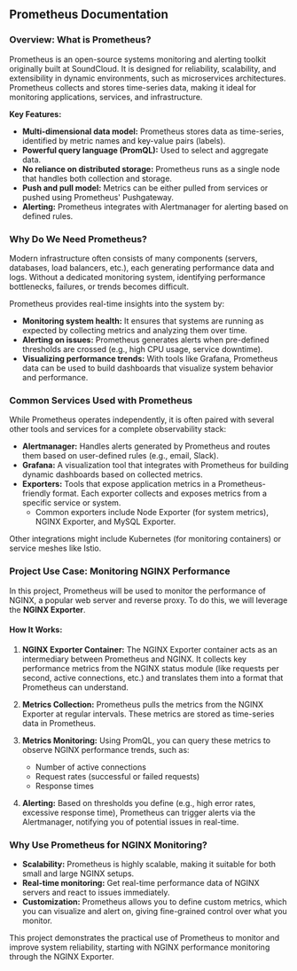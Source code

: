 ## Prometheus Documentation

### Overview: What is Prometheus?

Prometheus is an open-source systems monitoring and alerting toolkit originally built at SoundCloud. It is designed for reliability, scalability, and extensibility in dynamic environments, such as microservices architectures. Prometheus collects and stores time-series data, making it ideal for monitoring applications, services, and infrastructure.

**Key Features:**
- **Multi-dimensional data model:** Prometheus stores data as time-series, identified by metric names and key-value pairs (labels).
- **Powerful query language (PromQL):** Used to select and aggregate data.
- **No reliance on distributed storage:** Prometheus runs as a single node that handles both collection and storage.
- **Push and pull model:** Metrics can be either pulled from services or pushed using Prometheus' Pushgateway.
- **Alerting:** Prometheus integrates with Alertmanager for alerting based on defined rules.

### Why Do We Need Prometheus?

Modern infrastructure often consists of many components (servers, databases, load balancers, etc.), each generating performance data and logs. Without a dedicated monitoring system, identifying performance bottlenecks, failures, or trends becomes difficult.

Prometheus provides real-time insights into the system by:
- **Monitoring system health:** It ensures that systems are running as expected by collecting metrics and analyzing them over time.
- **Alerting on issues:** Prometheus generates alerts when pre-defined thresholds are crossed (e.g., high CPU usage, service downtime).
- **Visualizing performance trends:** With tools like Grafana, Prometheus data can be used to build dashboards that visualize system behavior and performance.

### Common Services Used with Prometheus

While Prometheus operates independently, it is often paired with several other tools and services for a complete observability stack:
- **Alertmanager:** Handles alerts generated by Prometheus and routes them based on user-defined rules (e.g., email, Slack).
- **Grafana:** A visualization tool that integrates with Prometheus for building dynamic dashboards based on collected metrics.
- **Exporters:** Tools that expose application metrics in a Prometheus-friendly format. Each exporter collects and exposes metrics from a specific service or system.
  - Common exporters include Node Exporter (for system metrics), NGINX Exporter, and MySQL Exporter.
  
Other integrations might include Kubernetes (for monitoring containers) or service meshes like Istio.

### Project Use Case: Monitoring NGINX Performance

In this project, Prometheus will be used to monitor the performance of NGINX, a popular web server and reverse proxy. To do this, we will leverage the **NGINX Exporter**.

#### How It Works:
1. **NGINX Exporter Container:**
   The NGINX Exporter container acts as an intermediary between Prometheus and NGINX. It collects key performance metrics from the NGINX status module (like requests per second, active connections, etc.) and translates them into a format that Prometheus can understand.

2. **Metrics Collection:**
   Prometheus pulls the metrics from the NGINX Exporter at regular intervals. These metrics are stored as time-series data in Prometheus.

3. **Metrics Monitoring:**
   Using PromQL, you can query these metrics to observe NGINX performance trends, such as:
   - Number of active connections
   - Request rates (successful or failed requests)
   - Response times

4. **Alerting:**
   Based on thresholds you define (e.g., high error rates, excessive response time), Prometheus can trigger alerts via the Alertmanager, notifying you of potential issues in real-time.

### Why Use Prometheus for NGINX Monitoring?

- **Scalability:** Prometheus is highly scalable, making it suitable for both small and large NGINX setups.
- **Real-time monitoring:** Get real-time performance data of NGINX servers and react to issues immediately.
- **Customization:** Prometheus allows you to define custom metrics, which you can visualize and alert on, giving fine-grained control over what you monitor.

This project demonstrates the practical use of Prometheus to monitor and improve system reliability, starting with NGINX performance monitoring through the NGINX Exporter.